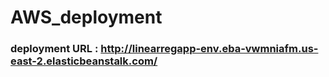 # AWS_deployment

### deployment URL : http://linearregapp-env.eba-vwmniafm.us-east-2.elasticbeanstalk.com/
